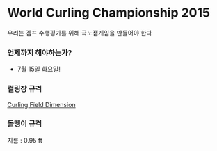 # World Curling Championship 2015 #

우리는 겜프 수행평가를 위해 극노잼게임을 만들어야 한다

### 언제까지 해야하는가? ###

* 7월 15일 화요일!


### 컬링장 규격 ###

[Curling Field Dimension](https://bitbucket.org/repo/L5yEoz/images/2400721821-dimension.jpg)

### 돌멩이 규격 ###
지름 : 0.95 ft